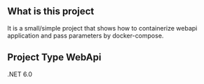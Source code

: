 ## What is this project

It is a small/simple project that shows how to containerize webapi application and pass parameters by docker-compose.

## Project Type WebApi

.NET 6.0